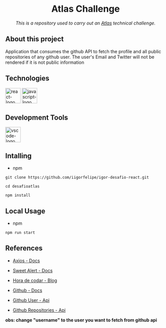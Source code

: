 <h1 align="center">Atlas Challenge</h1>

<p align="center">
  <i>
    This is a repository used to carry out an <a href="https://www.atlasgr.com.br/">Atlas</a> technical challenge.
  </i>
</p>

<!-- img app -->

##  About this project

Application that consumes the github API to fetch the profile and all public repositories of any github user. The user's Email and Twitter will not be rendered if it is not public information

## Technologies

<p>

  <img width="48" src="https://upload.wikimedia.org/wikipedia/commons/thumb/a/a7/React-icon.svg/512px-React-icon.svg.png" alt="react-logo"/>
  <img width="48" src="https://www.freepnglogos.com/uploads/javascript-png/javascript-vector-logo-yellow-png-transparent-javascript-vector-12.png" alt="javascript-logo"/>

</p>


## Development Tools

<p>

  <img width="48" src="https://upload.wikimedia.org/wikipedia/commons/thumb/9/9a/Visual_Studio_Code_1.35_icon.svg/2048px-Visual_Studio_Code_1.35_icon.svg.png" alt="vscode-logo"/>

</p>

## Intalling

- npm

```
git clone https://github.com/iigorfelipe/igor-desafio-react.git
```

```
cd desafioatlas
```

```
npm install
```

## Local Usage

- npm

```
npm run start
```

## References

- [Axios - Docs](https://axios-http.com/ptbr/docs/intro)

- [Sweet Alert - Docs](https://sweetalert.js.org/guides/)

- [Hora de codar - Blog](https://www.horadecodar.com.br/2021/08/06/como-pegar-o-mes-da-data-em-javascript/)

- [Github - Docs](https://docs.github.com/en/rest)

- [Github User - Api](https://api.github.com/users/username)

- [Github Repositories - Api](https://api.github.com/users/username/repos)

__obs: change "username" to the user you want to fetch from github api__
